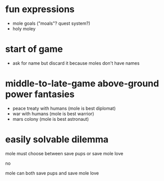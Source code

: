 # fun expressions

- mole goals ("moals"? quest system?)
- holy moley


# start of game

- ask for name but discard it because moles don't have names


# middle-to-late-game above-ground power fantasies

- peace treaty with humans (mole is best diplomat)
- war with humans (mole is best warrior)
- mars colony (mole is best astronaut)


# easily solvable dilemma

mole must choose between save pups or save mole love

no

mole can both save pups and save mole love
